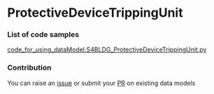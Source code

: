 # ProtectiveDeviceTrippingUnit

### List of code samples 

<!-- 50-List of code -->

<!-- [code entry](link) -->
[code_for_using_dataModel.S4BLDG_ProtectiveDeviceTrippingUnit.py](https://github.com/smart-data-models/dataModel.S4BLDG/blob/master/ProtectiveDeviceTrippingUnit/code/code_for_using_dataModel.S4BLDG_ProtectiveDeviceTrippingUnit.py)


<!-- /50-List of code -->

### Contribution
You can raise an [issue](https://github.com/smart-data-models/dataModel.S4BLDG/issues) or submit your [PR](https://github.com/smart-data-models/dataModel.S4BLDG/pulls) on existing data models
